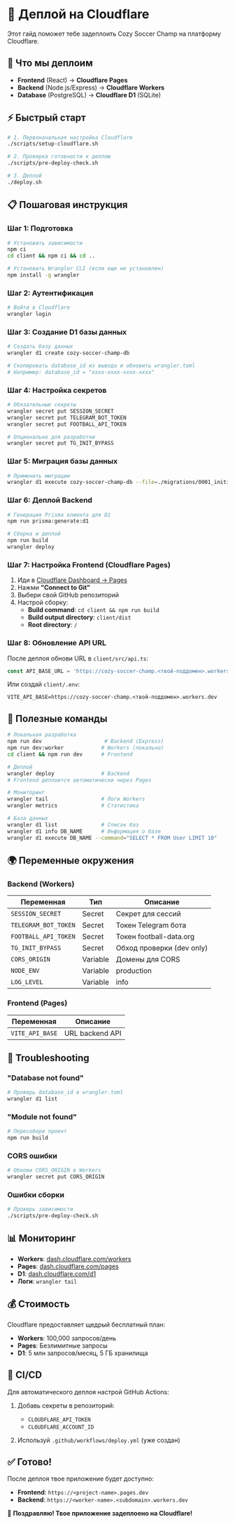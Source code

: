 # 🚀 Деплой на Cloudflare

Этот гайд поможет тебе задеплоить Cozy Soccer Champ на платформу Cloudflare.

## 🎯 Что мы деплоим

- **Frontend** (React) → **Cloudflare Pages**
- **Backend** (Node.js/Express) → **Cloudflare Workers**  
- **Database** (PostgreSQL) → **Cloudflare D1** (SQLite)

## ⚡ Быстрый старт

```bash
# 1. Первоначальная настройка Cloudflare
./scripts/setup-cloudflare.sh

# 2. Проверка готовности к деплою
./scripts/pre-deploy-check.sh

# 3. Деплой
./deploy.sh
```

## 📋 Пошаговая инструкция

### Шаг 1: Подготовка

```bash
# Установить зависимости
npm ci
cd client && npm ci && cd ..

# Установить Wrangler CLI (если еще не установлен)
npm install -g wrangler
```

### Шаг 2: Аутентификация

```bash
# Войти в Cloudflare
wrangler login
```

### Шаг 3: Создание D1 базы данных

```bash
# Создать базу данных
wrangler d1 create cozy-soccer-champ-db

# Скопировать database_id из вывода и обновить wrangler.toml
# Например: database_id = "xxxx-xxxx-xxxx-xxxx"
```

### Шаг 4: Настройка секретов

```bash
# Обязательные секреты
wrangler secret put SESSION_SECRET
wrangler secret put TELEGRAM_BOT_TOKEN  
wrangler secret put FOOTBALL_API_TOKEN

# Опционально для разработки
wrangler secret put TG_INIT_BYPASS
```

### Шаг 5: Миграция базы данных

```bash
# Применить миграции
wrangler d1 execute cozy-soccer-champ-db --file=./migrations/0001_initial.sql
```

### Шаг 6: Деплой Backend

```bash
# Генерация Prisma клиента для D1
npm run prisma:generate:d1

# Сборка и деплой
npm run build
wrangler deploy
```

### Шаг 7: Настройка Frontend (Cloudflare Pages)

1. Иди в [Cloudflare Dashboard → Pages](https://dash.cloudflare.com/pages)
2. Нажми **"Connect to Git"**
3. Выбери свой GitHub репозиторий
4. Настрой сборку:
   - **Build command**: `cd client && npm run build`
   - **Build output directory**: `client/dist`
   - **Root directory**: `/`

### Шаг 8: Обновление API URL

После деплоя обнови URL в `client/src/api.ts`:

```typescript
const API_BASE_URL = 'https://cozy-soccer-champ.<твой-поддомен>.workers.dev';
```

Или создай `client/.env`:

```
VITE_API_BASE=https://cozy-soccer-champ.<твой-поддомен>.workers.dev
```

## 🔧 Полезные команды

```bash
# Локальная разработка
npm run dev                    # Backend (Express)
npm run dev:worker            # Workers (локально)
cd client && npm run dev      # Frontend

# Деплой
wrangler deploy               # Backend
# Frontend деплоится автоматически через Pages

# Мониторинг
wrangler tail                 # Логи Workers
wrangler metrics              # Статистика

# База данных
wrangler d1 list              # Список баз
wrangler d1 info DB_NAME      # Информация о базе
wrangler d1 execute DB_NAME --command="SELECT * FROM User LIMIT 10"
```

## 🌍 Переменные окружения

### Backend (Workers)
| Переменная | Тип | Описание |
|------------|-----|----------|
| `SESSION_SECRET` | Secret | Секрет для сессий |
| `TELEGRAM_BOT_TOKEN` | Secret | Токен Telegram бота |
| `FOOTBALL_API_TOKEN` | Secret | Токен football-data.org |
| `TG_INIT_BYPASS` | Secret | Обход проверки (dev only) |
| `CORS_ORIGIN` | Variable | Домены для CORS |
| `NODE_ENV` | Variable | production |
| `LOG_LEVEL` | Variable | info |

### Frontend (Pages)
| Переменная | Описание |
|------------|----------|
| `VITE_API_BASE` | URL backend API |

## 🚨 Troubleshooting

### "Database not found"
```bash
# Проверь database_id в wrangler.toml
wrangler d1 list
```

### "Module not found" 
```bash
# Пересобери проект
npm run build
```

### CORS ошибки
```bash
# Обнови CORS_ORIGIN в Workers
wrangler secret put CORS_ORIGIN
```

### Ошибки сборки
```bash
# Проверь зависимости
./scripts/pre-deploy-check.sh
```

## 📊 Мониторинг

- **Workers**: [dash.cloudflare.com/workers](https://dash.cloudflare.com/workers)
- **Pages**: [dash.cloudflare.com/pages](https://dash.cloudflare.com/pages)
- **D1**: [dash.cloudflare.com/d1](https://dash.cloudflare.com/d1)
- **Логи**: `wrangler tail`

## 💰 Стоимость

Cloudflare предоставляет щедрый бесплатный план:
- **Workers**: 100,000 запросов/день
- **Pages**: Безлимитные запросы
- **D1**: 5 млн запросов/месяц, 5 ГБ хранилища

## 🔄 CI/CD

Для автоматического деплоя настрой GitHub Actions:

1. Добавь секреты в репозиторий:
   - `CLOUDFLARE_API_TOKEN`
   - `CLOUDFLARE_ACCOUNT_ID`

2. Используй `.github/workflows/deploy.yml` (уже создан)

## ✅ Готово!

После деплоя твое приложение будет доступно:
- **Frontend**: `https://<project-name>.pages.dev`
- **Backend**: `https://<worker-name>.<subdomain>.workers.dev`

🎉 **Поздравляю! Твое приложение задеплоено на Cloudflare!**
